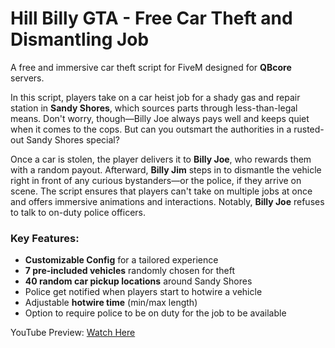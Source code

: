 # Hill Billy GTA - Free Car Theft and Dismantling Job

A free and immersive car theft script for FiveM designed for **QBcore** servers.

In this script, players take on a car heist job for a shady gas and repair station in **Sandy Shores**, which sources parts through less-than-legal means. Don't worry, though—Billy Joe always pays well and keeps quiet when it comes to the cops. But can you outsmart the authorities in a rusted-out Sandy Shores special?

Once a car is stolen, the player delivers it to **Billy Joe**, who rewards them with a random payout. Afterward, **Billy Jim** steps in to dismantle the vehicle right in front of any curious bystanders—or the police, if they arrive on scene. The script ensures that players can't take on multiple jobs at once and offers immersive animations and interactions. Notably, **Billy Joe** refuses to talk to on-duty police officers.

### Key Features:
- **Customizable Config** for a tailored experience
- **7 pre-included vehicles** randomly chosen for theft
- **40 random car pickup locations** around Sandy Shores
- Police get notified when players start to hotwire a vehicle
- Adjustable **hotwire time** (min/max length)
- Option to require police to be on duty for the job to be available

YouTube Preview: [Watch Here](https://www.youtube.com/watch?v=oiC8o7leNyM&t=345s)
